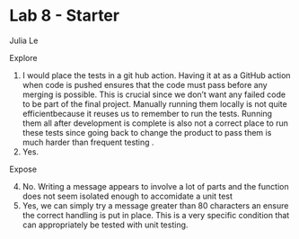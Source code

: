 # Lab 8 - Starter
Julia Le </br>

Explore
1. I would place the tests in a git hub action. Having it at as a GitHub action when code is pushed ensures that the code must pass before any merging is possible. This is crucial since we don’t want any failed code to be part of the final project. Manually running them locally is not quite efficientbecause it reuses us to remember to run the tests. Running them all after development is complete is also not a correct place to run these tests since going back to change the product to pass them is much harder than frequent testing .
2. Yes. 

Expose </b>

4. No. Writing a message appears to involve a lot of parts and the function does not seem isolated enough to accomidate a unit test
5. Yes, we can simply try a message greater than 80 characters an ensure the correct handling is put in place. This is a very specific condition that can appropriately be tested with unit testing. 
